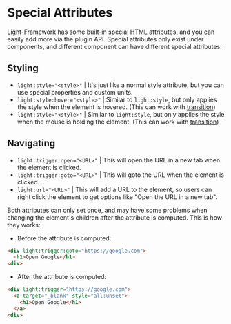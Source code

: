 # Special Attributes
Light-Framework has some built-in special HTML attributes, and you can easily add more via the plugin API. Special attributes only exist under components, and different component can have different special attributes.

## Styling
* `light:style="<style>"` | It's just like a normal style attribute, but you can use special properties and custom units.
* `light:style:hover="<style>"` | Similar to `light:style`, but only applies the style when the element is hovered. (This can work with [transition](https://developer.mozilla.org/en-US/docs/Web/CSS/transition))
* `light:style="<style>"` | Similar to `light:style`, but only applies the style when the mouse is holding the element. (This can work with [transition](https://developer.mozilla.org/en-US/docs/Web/CSS/transition))

## Navigating
* `light:trigger:open="<URL>"` | This will open the URL in a new tab when the element is clicked.
* `light:trigger:goto="<URL>"` | This will goto the URL when the element is clicked.
* `light:url="<URL>"` | This will add a URL to the element, so users can right click the element to get options like "Open the URL in a new tab".

Both attributes can only set once, and may have some problems when changing the element's children after the attribute is computed. This is how they works:

* Before the attribute is computed:
```html
<div light:trigger:goto="https://google.com">
  <h1>Open Google</h1>
<div>
```

* After the attribute is computed:
```html
<div light:trigger="https://google.com">
  <a target="_blank" style="all:unset">
    <h1>Open Google</h1>
  </a>
<div>
```

